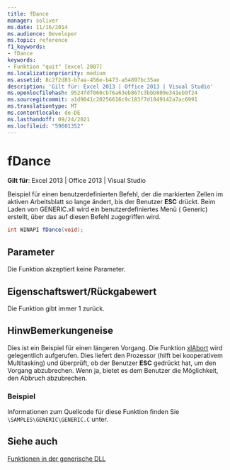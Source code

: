 ```yaml
---
title: fDance
manager: soliver
ms.date: 11/16/2014
ms.audience: Developer
ms.topic: reference
f1_keywords:
- fDance
keywords:
- Funktion "quit" [excel 2007]
ms.localizationpriority: medium
ms.assetid: 8c2f2d83-b7aa-456e-b473-a54897bc35ae
description: 'Gilt für: Excel 2013 | Office 2013 | Visual Studio'
ms.openlocfilehash: 9524fdf060cb76a63eb867c3bbb809e341eb9f24
ms.sourcegitcommit: a1d9041c20256616c9c183f7d1049142a7ac6991
ms.translationtype: MT
ms.contentlocale: de-DE
ms.lasthandoff: 09/24/2021
ms.locfileid: "59601352"
---
```

# <a name="fdance"></a>fDance

 **Gilt für**: Excel 2013 | Office 2013 | Visual Studio 
  
Beispiel für einen benutzerdefinierten Befehl, der die markierten Zellen im aktiven Arbeitsblatt so lange ändert, bis der Benutzer **ESC** drückt. Beim Laden von GENERIC.xll wird ein benutzerdefiniertes Menü ( Generic) erstellt, über das auf diesen Befehl zugegriffen wird.
  
```cs
int WINAPI fDance(void);
```

## <a name="parameters"></a>Parameter

Die Funktion akzeptiert keine Parameter.
  
## <a name="property-valuereturn-value"></a>Eigenschaftswert/Rückgabewert

Die Funktion gibt immer 1 zurück.
  
## <a name="remarks"></a>HinwBemerkungeneise

Dies ist ein Beispiel für einen längeren Vorgang. Die Funktion [xlAbort](xlabort.md) wird gelegentlich aufgerufen. Dies liefert den Prozessor (hilft bei kooperativem Multitasking) und überprüft, ob der Benutzer **ESC** gedrückt hat, um den Vorgang abzubrechen. Wenn ja, bietet es dem Benutzer die Möglichkeit, den Abbruch abzubrechen. 
  
### <a name="example"></a>Beispiel

Informationen zum Quellcode für diese Funktion finden Sie  `\SAMPLES\GENERIC\GENERIC.C` unter. 
  
## <a name="see-also"></a>Siehe auch



[Funktionen in der generische DLL](functions-in-the-generic-dll.md)

